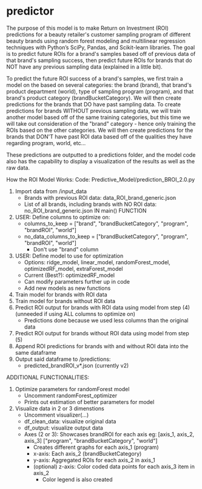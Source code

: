 # predictor

The purpose of this model is to make Return on Investment (ROI) predictions for a beauty retailer's customer sampling program of different beauty brands using random forest modeling and multilinear regression techniques with Python’s SciPy, Pandas, and Scikit-learn libraries. The goal is to predict future ROIs for a brand's samples based off of previous data of that brand's sampling success, then predict future ROIs for brands that do NOT have any previous sampling data (explained in a little bit). 

To predict the future ROI success of a brand's samples, we first train a model on the based on several categories: the brand (brand), that brand's product department (world), type of sampling program (program), and that brand's product category (brandBucketCategory). We will then create predictions for the brands that DO have past sampling data. To create predictions for brands WITHOUT previous sampling data, we will train another model based off of the same training categories, but this time we will take out consideration of the "brand" category - hence only training the ROIs based on the other categories. We will then create predictions for the brands that DON'T have past ROI data based off of the qualities they have regarding program, world, etc...

These predictions are outputted to a predictions folder, and the model code also has the capability to display a visualization of the results as well as the raw data.

How the ROI Model Works:
Code: Predictive_Model/prediction_BROI_2.0.py

1) Import data from /input_data
	- Brands with previous ROI data: data_ROI_brand_generic.json
	- List of all brands, including brands with NO ROI data: no_ROI_brand_generic.json
IN main() FUNCTION
2) USER: Define columns to optimize on:
	- columns_to_keep = ["brand", "brandBucketCategory", "program", "brandROI", "world"]
	- no_data_columns_to_keep = ["brandBucketCategory", "program", "brandROI", "world"]
		- Don't use "brand" column
3) USER: Define model to use for optimization
	- Options: ridge_model, linear_model, randomForest_model, optimizedRF_model, extraForest_model
	- Current (Best?): optimizedRF_model
	- Can modify parameters further up in code
	- Add new models as new functions
4) Train model for brands with ROI data
5) Train model for brands without ROI data
6) Predict ROI output for brands with ROI data using model from step (4) (unneeded if using ALL columns to optimize on)
	- Predictions done because we used less columns than the original data
7) Predict ROI output for brands without ROI data using model from step (5)
8) Append ROI predictions for brands with and without ROI data into the same dataframe
9) Output said dataframe to /predictions:
	-  predicted_brandROI_v*.json (currently v2)

ADDITIONAL FUNCTIONALITIES:
1) Optimize parameters for randomForest model
	- Uncomment randomForest_optimizer
	- Prints out estimation of better parameters for model
2) Visualize data in 2 or 3 dimenstions
	- Uncomment visualizer(...)
	- df_clean_data: visualize original data
	- df_output: visualize output data
	- Axes (2 or 3): Showcases brandROI for each axis
		eg: [axis_1, axis_2, axis_3]
		    ["program", "brandBucketCategory", "world"]
		- Creates different graphs for each axis_1 (program)
		- x-axis: Each axis_2 (brandBucketCategory)
		- y-axis: Aggregated ROIs for each axis_2 in axis_1
		- (optional) z-axis: Color coded data points for each axis_3 item in axis_2
			- Color legend is also created


